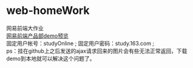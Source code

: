 # web-homeWork
网易前端大作业<br/>
<a href="http://marday.github.io/web-homeWork/">网易前端产品部demo预览</a><br/>固定用户帐号：studyOnline ;
固定用户密码：study.163.com ;<br>
ps：挂在github上之后发送的ajax请求回来的图片会有些无法正常返回，下载demo到本地就可以解决这个问题了。
